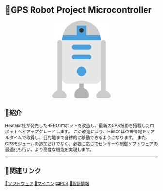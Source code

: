 # 🤖GPS Robot Project Microcontroller

<div align="center"><a href="https://github.com/JamesXiaoMo/GPSRobotProject/blob/master"><img src="https://github.com/JamesXiaoMo/GPSRobotProject/blob/master/assets/images/icon.png" height="256" border="0"></a></div>

## 📖紹介
Heathkit社が発売したHERO1ロボットを改造し、最新のGPS技術を搭載したロボットへとアップグレードします。
この改造により、HERO1は位置情報をリアルタイムで取得し、目的地まで自律的に移動できるようになります。
また、GPSモジュールの追加だけでなく、必要に応じてセンサーや制御ソフトウェアの最適化も行い、より高度な機能を実現します。

****

## 🔗関連リンク

[💾ソフトウェア](https://github.com/JamesXiaoMo/GPSRobotProject)
[🤖マイコン](https://github.com/JamesXiaoMo/GPSRobotESP)
[📟PCB](https://oshwhub.com/wuxiaomo/gpsrobotdcmotordriver)
[📄設計情報](https://wuyungang.notion.site/gps-robot)